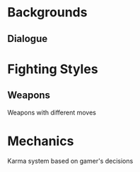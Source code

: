 # Backgrounds
## Dialogue

# Fighting Styles

## Weapons

Weapons with different moves

# Mechanics

Karma system based on gamer's decisions
